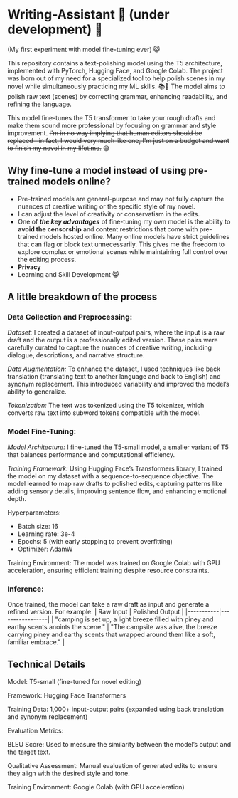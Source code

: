 # Writing-Assistant 🚧 (under development) 🚧
(My first experiment with model fine-tuning ever) 😺

This repository contains a text-polishing model using the T5 architecture, implemented with PyTorch, Hugging Face, and Google Colab.
The project was born out of my need for a specialized tool to help polish scenes in my novel while simultaneously practicing my ML skills. 📚🤖 The model aims to polish raw text (scenes) by correcting grammar, enhancing readability, and refining the language.

This model fine-tunes the T5 transformer to take your rough drafts and make them sound more professional by focusing on grammar and style improvement. ~~I'm in no way implying that human editors should be replaced--in fact, I would very much like one, I'm just on a budget and want to finish my novel in my lifetime.~~ 😅 

## Why fine-tune a model instead of using pre-trained models online?
- Pre-trained models are general-purpose and may not fully capture the nuances of creative writing or the specific style of my novel.
- I can adjust the level of creativity or conservatism in the edits.
- One of **_the key advantages_** of fine-tuning my own model is the ability to **avoid the censorship** and content restrictions that come with pre-trained models hosted online. Many online models have strict guidelines that can flag or block text unnecessarily. This gives me the freedom to explore complex or emotional scenes while maintaining full control over the editing process.
- **Privacy**
- Learning and Skill Development 😸
## A little breakdown of the process

### **Data Collection and Preprocessing:**   
_Dataset:_ I created a dataset of input-output pairs, where the input is a raw draft and the output is a professionally edited version. These pairs were carefully curated to capture the nuances of creative writing, including dialogue, descriptions, and narrative structure.  

_Data Augmentation:_ To enhance the dataset, I used techniques like back translation (translating text to another language and back to English) and synonym replacement. This introduced variability and improved the model’s ability to generalize.

_Tokenization:_ The text was tokenized using the T5 tokenizer, which converts raw text into subword tokens compatible with the model.
### **Model Fine-Tuning:**     
_Model Architecture:_ I fine-tuned the T5-small model, a smaller variant of T5 that balances performance and computational efficiency.

_Training Framework:_ Using Hugging Face’s Transformers library, I trained the model on my dataset with a sequence-to-sequence objective. The model learned to map raw drafts to polished edits, capturing patterns like adding sensory details, improving sentence flow, and enhancing emotional depth.

Hyperparameters:

- Batch size: 16
- Learning rate: 3e-4
- Epochs: 5 (with early stopping to prevent overfitting)
- Optimizer: AdamW

Training Environment: The model was trained on Google Colab with GPU acceleration, ensuring efficient training despite resource constraints.

### **Inference:**  
Once trained, the model can take a raw draft as input and generate a refined version. For example:
| Raw Input | Polished Output |
|-----------|-----------------|
| "camping is set up, a light breeze filled with piney and earthy scents anoints the scene." | "The campsite was alive, the breeze carrying piney and earthy scents that wrapped around them like a soft, familiar embrace." |

## Technical Details
Model: T5-small (fine-tuned for novel editing)

Framework: Hugging Face Transformers

Training Data: 1,000+ input-output pairs (expanded using back translation and synonym replacement)

Evaluation Metrics:

BLEU Score: Used to measure the similarity between the model’s output and the target text.

Qualitative Assessment: Manual evaluation of generated edits to ensure they align with the desired style and tone.

Training Environment: Google Colab (with GPU acceleration)

